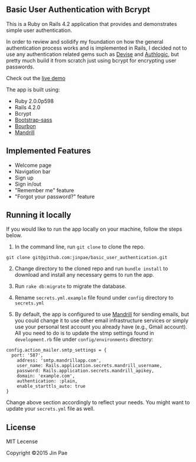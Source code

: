 ## Basic User Authentication with Bcrypt
This is a Ruby on Rails 4.2 application that provides and demonstrates simple user authentication.

In order to review and solidify my foundation on how the general authentication process works and is implemented in Rails, I decided not to use any authentication related gems such as [Devise](https://github.com/plataformatec/devise) and [Authlogic](https://github.com/binarylogic/authlogic), but pretty much build it from scratch just using bcrypt for encrypting user passwords.

Check out the [live demo](https://secret-headland-7231.herokuapp.com/)

The app is built using:
* Ruby 2.0.0p598
* Rails 4.2.0
* Bcrypt
* [Bootstrap-sass](https://github.com/twbs/bootstrap-sass)
* [Bourbon](http://bourbon.io/)
* [Mandrill](http://mandrill.com/)

## Implemented Features
* Welcome page
* Navigation bar
* Sign up
* Sign in/out
* "Remember me" feature
* "Forgot your password?" feature

## Running it locally
If you would like to run the app locally on your machine, follow the steps below.

1. In the command line, run `git clone` to clone the repo.

  `git clone git@github.com:jinpae/basic_user_authentication.git`

2. Change directory to the cloned repo and run `bundle install` to download and install any necessary gems to run the app.

3. Run `rake db:migrate` to migrate the database.

4. Rename `secrets.yml.example` file found under `config` directory to `secrets.yml`

5. By default, the app is configured to use [Mandrill](http://mandrill.com/) for sending emails, but you could change it to use other email infrastructure services or simply use your personal test account you already have (e.g., Gmail account). All you need to do is to update the stmp settings found in `development.rb` file under `config/environments` directory:

  ```
  config.action_mailer.smtp_settings = {
    port: '587',
	  address: 'smtp.mandrillapp.com',
	  user_name: Rails.application.secrets.mandrill_username,
	  password: Rails.application.secrets.mandrill_apikey,
	  domain: 'example.com',
	  authentication: :plain,
	  enable_starttls_auto: true
  }
  ```
  
  Change above section accordingly to reflect your needs. You might want to update your `secrets.yml` file as well.
  
  ## License
  MIT Lecense
  
  Copyright &copy;2015 Jin Pae
